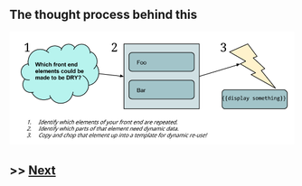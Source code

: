## The thought process behind this

<img src="Template_Creation_Process.png" alt="Templates Creation Process">



## >> <a href='https://github.com/code-for-coffee/IntroductionToHandlebars/blob/master/1-Introduction/1_3.md'>Next</a>
